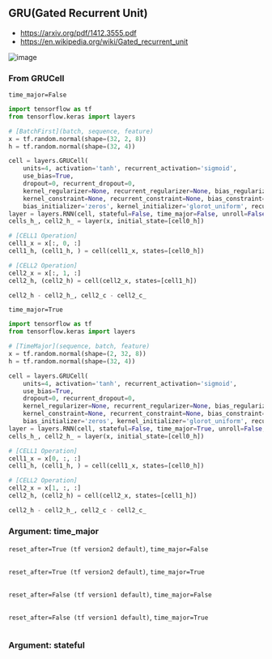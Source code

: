 ## GRU(Gated Recurrent Unit)
- https://arxiv.org/pdf/1412.3555.pdf
- https://en.wikipedia.org/wiki/Gated_recurrent_unit

![image](https://user-images.githubusercontent.com/56889151/151705543-e715775d-282b-42fc-a7a6-6dd48c4ebf51.png)

### From GRUCell
`time_major=False`
```python
import tensorflow as tf
from tensorflow.keras import layers

# [BatchFirst](batch, sequence, feature)
x = tf.random.normal(shape=(32, 2, 8))                                              # x.shape                # (32, 2, 8) 
h = tf.random.normal(shape=(32, 4))                                                 # h.shape                # (32, 4) 

cell = layers.GRUCell(
    units=4, activation='tanh', recurrent_activation='sigmoid', 
    use_bias=True,
    dropout=0, recurrent_dropout=0,
    kernel_regularizer=None, recurrent_regularizer=None, bias_regularizer=None, activity_regularizer=None, 
    kernel_constraint=None, recurrent_constraint=None, bias_constraint=None,
    bias_initializer='zeros', kernel_initializer='glorot_uniform', recurrent_initializer='orthogonal', reset_after=True)
layer = layers.RNN(cell, stateful=False, time_major=False, unroll=False, return_sequences=True, return_state=True) 
cells_h_, cell2_h_ = layer(x, initial_state=[cell0_h])

# [CELL1 Operation]
cell1_x = x[:, 0, :]
cell1_h, (cell1_h, ) = cell(cell1_x, states=[cell0_h])

# [CELL2 Operation]
cell2_x = x[:, 1, :]
cell2_h, (cell2_h) = cell(cell2_x, states=[cell1_h])

cell2_h - cell2_h_, cell2_c - cell2_c_
```

`time_major=True`
```python
import tensorflow as tf
from tensorflow.keras import layers

# [TimeMajor](sequence, batch, feature)
x = tf.random.normal(shape=(2, 32, 8))                                              # x.shape                # (2, 32, 8) 
h = tf.random.normal(shape=(32, 4))                                                 # h.shape                # (32, 4) 

cell = layers.GRUCell(
    units=4, activation='tanh', recurrent_activation='sigmoid', 
    use_bias=True,
    dropout=0, recurrent_dropout=0,
    kernel_regularizer=None, recurrent_regularizer=None, bias_regularizer=None, activity_regularizer=None, 
    kernel_constraint=None, recurrent_constraint=None, bias_constraint=None,
    bias_initializer='zeros', kernel_initializer='glorot_uniform', recurrent_initializer='orthogonal', reset_after=True)
layer = layers.RNN(cell, stateful=False, time_major=True, unroll=False, return_sequences=True, return_state=True) 
cells_h_, cell2_h_ = layer(x, initial_state=[cell0_h])

# [CELL1 Operation]
cell1_x = x[0, :, :]
cell1_h, (cell1_h, ) = cell(cell1_x, states=[cell0_h])

# [CELL2 Operation]
cell2_x = x[1, :, :]
cell2_h, (cell2_h) = cell(cell2_x, states=[cell1_h])

cell2_h - cell2_h_, cell2_c - cell2_c_
```



### Argument: time_major
`reset_after=True (tf version2 default)`, `time_major=False`
```python
```

`reset_after=True (tf version2 default)`, `time_major=True`
```python
```

`reset_after=False (tf version1 default)`, `time_major=False`
```python
```

`reset_after=False (tf version1 default)`, `time_major=True`
```python
```

### Argument: stateful

